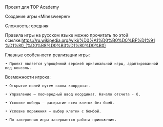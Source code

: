 Проект для TOP Academy

Создание игры «Minesweeper»

Сложность: средняя

Правила игры на русском языке можно прочитать по этой ссылке:https://ru.wikipedia.org/wiki/%D0%A1%D0%B0%D0%BF%D1%91%D1%80_(%D0%B8%D0%B3%D1%80%D0%B0)

Главные особенности реализации игры:

    • Проект является упрощённой версией оригинальной игры, адаптированной под консоль.
  
Возможности игрока:

    • Открытие полей путем ввола координат.

    • Управление – поочередный ввод координат. Начало отсчета - 0.
  
    • Условие победы – раскрытие всех клеток без бомб.
  
    • Условие поражения – выбор клетки с бомбой.
  
    • По завершению игры завершается работа приложения.
